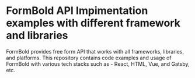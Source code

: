 # FormBold API Impimentation examples with different framework and libraries

FormBold provides free form API that works with all frameworks, libraries, and platforms. This repository contains code examples and usage of FormBold with various tech stacks such as - React, HTML, Vue, and Gatsby, etc.
